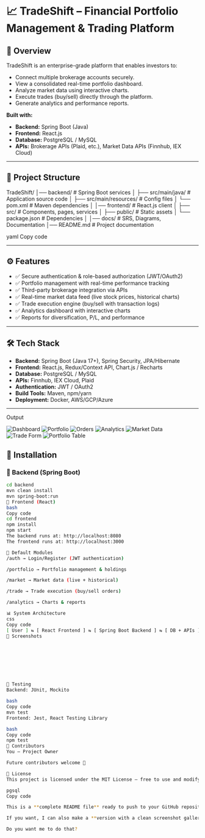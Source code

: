 # 📈 TradeShift – Financial Portfolio Management & Trading Platform

## 🚀 Overview
TradeShift is an enterprise-grade platform that enables investors to:

- Connect multiple brokerage accounts securely.
- View a consolidated real-time portfolio dashboard.
- Analyze market data using interactive charts.
- Execute trades (buy/sell) directly through the platform.
- Generate analytics and performance reports.

**Built with:**

- **Backend:** Spring Boot (Java)  
- **Frontend:** React.js  
- **Database:** PostgreSQL / MySQL  
- **APIs:** Brokerage APIs (Plaid, etc.), Market Data APIs (Finnhub, IEX Cloud)  

---

## 📂 Project Structure
TradeShift/
│── backend/ # Spring Boot services
│ ├── src/main/java/ # Application source code
│ ├── src/main/resources/ # Config files
│ └── pom.xml # Maven dependencies
│
│── frontend/ # React.js client
│ ├── src/ # Components, pages, services
│ ├── public/ # Static assets
│ └── package.json # Dependencies
│
│── docs/ # SRS, Diagrams, Documentation
│── README.md # Project documentation

yaml
Copy code

---

## ⚙️ Features
- ✅ Secure authentication & role-based authorization (JWT/OAuth2)  
- ✅ Portfolio management with real-time performance tracking  
- ✅ Third-party brokerage integration via APIs  
- ✅ Real-time market data feed (live stock prices, historical charts)  
- ✅ Trade execution engine (buy/sell with transaction logs)  
- ✅ Analytics dashboard with interactive charts  
- ✅ Reports for diversification, P/L, and performance  

---

## 🛠️ Tech Stack
- **Backend:** Spring Boot (Java 17+), Spring Security, JPA/Hibernate  
- **Frontend:** React.js, Redux/Context API, Chart.js / Recharts  
- **Database:** PostgreSQL / MySQL  
- **APIs:** Finnhub, IEX Cloud, Plaid  
- **Authentication:** JWT / OAuth2  
- **Build Tools:** Maven, npm/yarn  
- **Deployment:** Docker, AWS/GCP/Azure  

---

Output

![Dashboard](https://raw.githubusercontent.com/GayatriSutar2004/TradeShiftProjectZaalima/main/doc/Screenshot%202025-09-27%20224556.png)
![Portfolio](https://raw.githubusercontent.com/GayatriSutar2004/TradeShiftProjectZaalima/main/doc/Screenshot%202025-09-27%20224726.png)
![Orders](https://raw.githubusercontent.com/GayatriSutar2004/TradeShiftProjectZaalima/main/doc/Screenshot%202025-09-27%20224738.png)
![Analytics](https://raw.githubusercontent.com/GayatriSutar2004/TradeShiftProjectZaalima/main/doc/Screenshot%202025-09-27%20224747.png)
![Market Data](https://raw.githubusercontent.com/GayatriSutar2004/TradeShiftProjectZaalima/main/doc/Screenshot%202025-09-27%20224828.png)
![Trade Form](https://raw.githubusercontent.com/GayatriSutar2004/TradeShiftProjectZaalima/main/doc/Screenshot%202025-09-27%20224836.png)
![Portfolio Table](https://raw.githubusercontent.com/GayatriSutar2004/TradeShiftProjectZaalima/main/doc/Screenshot%202025-09-27%20224843.png)



## 📌 Installation

### 🔹 Backend (Spring Boot)
```bash
cd backend
mvn clean install
mvn spring-boot:run
🔹 Frontend (React)
bash
Copy code
cd frontend
npm install
npm start
The backend runs at: http://localhost:8080
The frontend runs at: http://localhost:3000

🔑 Default Modules
/auth → Login/Register (JWT authentication)

/portfolio → Portfolio management & holdings

/market → Market data (live + historical)

/trade → Trade execution (buy/sell orders)

/analytics → Charts & reports

📊 System Architecture
css
Copy code
[ User ] ⇆ [ React Frontend ] ⇆ [ Spring Boot Backend ] ⇆ [ DB + APIs ]
📸 Screenshots








🧪 Testing
Backend: JUnit, Mockito

bash
Copy code
mvn test
Frontend: Jest, React Testing Library

bash
Copy code
npm test
🤝 Contributors
You – Project Owner

Future contributors welcome 🚀

📜 License
This project is licensed under the MIT License – free to use and modify.

pgsql
Copy code

This is a **complete README file** ready to push to your GitHub repository.  

If you want, I can also make a **version with a clean screenshot gallery layout** using tables so it looks more like a portfolio showcase.  

Do you want me to do that?

